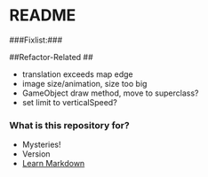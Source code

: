 # README #

###Fixlist:###

##Refactor-Related ##
* translation exceeds map edge
* image size/animation, size too big
* GameObject draw method, move to superclass?
* set limit to verticalSpeed?



### What is this repository for? ###

* Mysteries!
* Version
* [Learn Markdown](https://bitbucket.org/tutorials/markdowndemo)